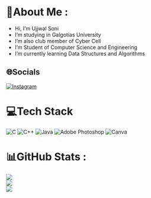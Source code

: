 # 💫About Me :
-  Hi, I’m Ujjwal Soni
-  I’m studying in Galgotias University
-  I’m also club member of Cyber Cell
-  I’m Student of Computer Science and Engineering
-  I’m currently learning Data Structures and Algorithms

## 🌐Socials
[![Instagram](https://img.shields.io/badge/Instagram-%23E4405F.svg?logo=Instagram&logoColor=white)](https://instagram.com/its_ujjwal03) 

# 💻Tech Stack
![C](https://img.shields.io/badge/c-%2300599C.svg?style=for-the-badge&logo=c&logoColor=white) ![C++](https://img.shields.io/badge/c++-%2300599C.svg?style=for-the-badge&logo=c%2B%2B&logoColor=white) ![Java](https://img.shields.io/badge/java-%23ED8B00.svg?style=for-the-badge&logo=java&logoColor=white) ![Adobe Photoshop](https://img.shields.io/badge/adobephotoshop-%2331A8FF.svg?style=for-the-badge&logo=adobephotoshop&logoColor=white) ![Canva](https://img.shields.io/badge/Canva-%2300C4CC.svg?style=for-the-badge&logo=Canva&logoColor=white)
# 📊GitHub Stats :
![](https://github-readme-stats.vercel.app/api?username=ujjwalsoni03&theme=radical&hide_border=false&include_all_commits=false&count_private=false)<br/>
![](https://github-readme-streak-stats.herokuapp.com/?user=ujjwalsoni03&theme=radical&hide_border=false)<br/>
![](https://github-readme-stats.vercel.app/api/top-langs/?username=ujjwalsoni03&theme=radical&hide_border=false&include_all_commits=false&count_private=false&layout=compact)
